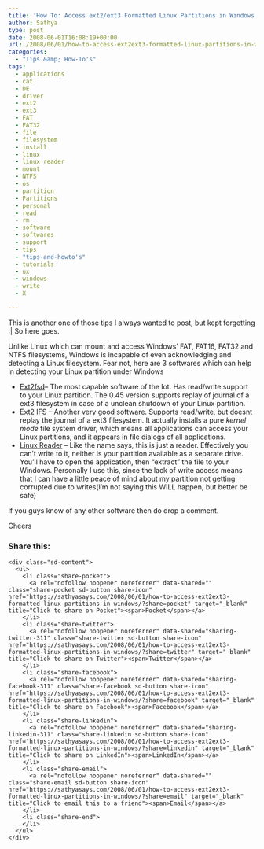 ```yaml
---
title: 'How To: Access ext2/ext3 Formatted Linux Partitions in Windows'
author: Sathya
type: post
date: 2008-06-01T16:08:19+00:00
url: /2008/06/01/how-to-access-ext2ext3-formatted-linux-partitions-in-windows/
categories:
  - "Tips &amp; How-To's"
tags:
  - applications
  - cat
  - DE
  - driver
  - ext2
  - ext3
  - FAT
  - FAT32
  - file
  - filesystem
  - install
  - linux
  - linux reader
  - mount
  - NTFS
  - os
  - partition
  - Partitions
  - personal
  - read
  - rm
  - software
  - softwares
  - support
  - tips
  - "tips-and-howto's"
  - tutorials
  - ux
  - windows
  - write
  - X

---
```

This is another one of those tips I always wanted to post, but kept forgetting :| So here goes.
  
Unlike Linux which can mount and access Windows&#8217; FAT, FAT16, FAT32 and NTFS filesystems, Windows is incapable of even acknowledging and detecting a Linux filesystem. Fear not, here are 3 softwares which can help in detecting your Linux partition under Windows

  * [Ext2fsd][1]&#8211; The most capable software of the lot. Has read/write support to your Linux partition. The 0.45 version supports replay of journal of a ext3 filesystem in case of a unclean shutdown of your Linux partition.
  * [Ext2 IFS][2] &#8211; Another very good software. Supports read/write, but doesnt replay the journal of a ext3 filesystem. It actually installs a pure _kernel mode_ file system driver, which means all applications can access your Linux partitions, and it appears in file dialogs of all applications.
  * [Linux Reader][3] &#8211; Like the name says, this is just a reader. Effectively you can&#8217;t write to it, neither is your partition available as a separate drive. You&#8217;ll have to open the application, then &#8220;extract&#8221; the file to your Windows. Personally I use this, since the lack of write access means that I can have a little peace of mind about my partition not getting corrupted due to writes(I&#8217;m not saying this WILL happen, but better be safe)

If you guys know of any other software then do drop a comment.

Cheers

<div class="sharedaddy sd-sharing-enabled">
  <div class="robots-nocontent sd-block sd-social sd-social-icon-text sd-sharing">
    <h3 class="sd-title">
      Share this:
    </h3>
    
    <div class="sd-content">
      <ul>
        <li class="share-pocket">
          <a rel="nofollow noopener noreferrer" data-shared="" class="share-pocket sd-button share-icon" href="https://sathyasays.com/2008/06/01/how-to-access-ext2ext3-formatted-linux-partitions-in-windows/?share=pocket" target="_blank" title="Click to share on Pocket"><span>Pocket</span></a>
        </li>
        <li class="share-twitter">
          <a rel="nofollow noopener noreferrer" data-shared="sharing-twitter-311" class="share-twitter sd-button share-icon" href="https://sathyasays.com/2008/06/01/how-to-access-ext2ext3-formatted-linux-partitions-in-windows/?share=twitter" target="_blank" title="Click to share on Twitter"><span>Twitter</span></a>
        </li>
        <li class="share-facebook">
          <a rel="nofollow noopener noreferrer" data-shared="sharing-facebook-311" class="share-facebook sd-button share-icon" href="https://sathyasays.com/2008/06/01/how-to-access-ext2ext3-formatted-linux-partitions-in-windows/?share=facebook" target="_blank" title="Click to share on Facebook"><span>Facebook</span></a>
        </li>
        <li class="share-linkedin">
          <a rel="nofollow noopener noreferrer" data-shared="sharing-linkedin-311" class="share-linkedin sd-button share-icon" href="https://sathyasays.com/2008/06/01/how-to-access-ext2ext3-formatted-linux-partitions-in-windows/?share=linkedin" target="_blank" title="Click to share on LinkedIn"><span>LinkedIn</span></a>
        </li>
        <li class="share-email">
          <a rel="nofollow noopener noreferrer" data-shared="" class="share-email sd-button share-icon" href="https://sathyasays.com/2008/06/01/how-to-access-ext2ext3-formatted-linux-partitions-in-windows/?share=email" target="_blank" title="Click to email this to a friend"><span>Email</span></a>
        </li>
        <li class="share-end">
        </li>
      </ul>
    </div>
  </div>
</div>

 [1]: http://ext2fsd.sourceforge.net/index.htm
 [2]: http://www.fs-driver.org/
 [3]: http://www.diskinternals.com/linux-reader